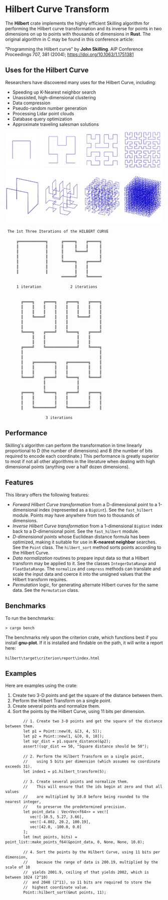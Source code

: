 # Hilbert Curve Transform

The **Hilbert** crate implements the highly efficient Skilling algorithm for performing the Hilbert curve transformation and its inverse for points in two dimensions on up to points with thousands of dimensions in **Rust**. The original algorithm in C may be found in this conference article:

"Programming the Hilbert curve" by **John Skilling**. AIP Conference Proceedings 707, 381 (2004); https://doi.org/10.1063/1.1751381

## Uses for the Hilbert Curve

Researchers have discovered many uses for the Hilbert Curve, including:

  - Speeding up K-Nearest neighbor search
  - Unassisted, high-dimensional clustering
  - Data compression
  - Pseudo-random number generation
  - Processing Lidar point clouds
  - Database query optimization
  - Approximate traveling salesman solutions

![Hilbert Curve diagram](./Hilbert-Curve.png "Generation of the Hilbert Curve in 2 and 3 Dimensions")

```
 The 1st Three Iterations of the HILBERT CURVE

     ╔════════════╗      ╔═════╗    ╔═════╗
     ║            ║      ║     ║    ║     ║
     ║            ║      ║     ╚════╝     ║
     ║            ║      ║                ║
     ║            ║      ╚═════╗    ╔═════╝
     ║            ║            ║    ║
     ║            ║            ║    ║
                         ══════╝    ╚══════
       
     1 iteration             2 iterations
       

       ╔════╗    ╔════╗    ╔════╗    ╔════╗
       ║    ║    ║    ║    ║    ║    ║    ║
       ║    ║    ║    ║    ║    ║    ║    ║
       ║    ╚════╝    ║    ║    ╚════╝    ║
       ║              ║    ║              ║
       ║              ║    ║              ║
       ╚════╗    ╔════╝    ╚════╗    ╔════╝
            ║    ║              ║    ║
            ║    ║              ║    ║
       ╔════╝    ╚══════════════╝    ╚════╗
       ║                                  ║
       ║                                  ║
       ║    ╔═════════╗    ╔═════════╗    ║
       ║    ║         ║    ║         ║    ║
       ║    ║         ║    ║         ║    ║
       ╚════╝    ╔════╝    ╚════╗    ╚════╝
                 ║              ║
                 ║              ║
       ╔════╗    ╚════╗    ╔════╝    ╔════╗
       ║    ║         ║    ║         ║    ║
       ║    ║         ║    ║         ║    ║
       ║    ╚═════════╝    ╚═════════╝    ║

                  3 iterations
```


## Performance

 Skilling's algorithm can perform the transformation in time linearly proportional to D (the number of dimensions) and B (the number of bits required to encode each coordinate.) This performance is greatly superior to most if not all other algorithms in the literature when dealing with high dimensional points (anything over a half dozen dimensions).

## Features

This library offers the following features:

  - _Forward Hilbert Curve transformation_ from a D-dimensional point to a 1-dimensional index (represented as a `BigUint`). See the `fast_hilbert` module. Points may have anywhere from two to thousands of dimensions.
  - _Inverse Hilbert Curve transformation_ from a 1-dimensional `BigUint` index back to a D-dimensional point. See the `fast_hilbert` module.
  - _D-dimensional points_ whose Euclidean distance formula has been optimized, making it suitable for use in **K-nearest neighbor** searches. See the `Point` class. The `hilbert_sort` method sorts points according to the Hilbert Curve.
  - _Data normalization_ routines to prepare input data so that a Hilbert transform may be applied to it. See the classes `IntegerDataRange` and `FloatDataRange`. The `normalize` and `compress` methods can translate and scale the input data and coerce it into the unsigned values that the Hilbert transform requires.
  - _Permutation_ logic, for generating alternate Hilbert curves for the same data. See the `Permutation` class.

## Benchmarks

To run the benchmarks:

```
> cargo bench
```

The benchmarks rely upon the criterion crate, which functions best if you install **gnu-plot**. If it is installed and findable on the path, it will write a report here:

`hilbert\target\criterion\report\index.html`

## Examples

Here are examples using the crate:

  1. Create two 3-D points and get the square of the distance between them.
  2. Perform the Hilbert Transform on a single point.
  3. Create several points and normalize them.
  4. Sort the points by the Hilbert Curve, using 11 bits per dimension.

```
        // 1. Create two 3-D points and get the square of the distance between them.
        let p1 = Point::new(0, &[3, 4, 5]);
        let p2 = Point::new(1, &[0, 8, 10]);
        let sqr_dist = p1.square_distance(&p2);
        assert!(sqr_dist == 50, "Square distance should be 50");

        // 2. Perform the Hilbert Transform on a single point,
        //    using 5 bits per dimension (which assumes no coordinate exceeds 31).
        let index1 = p1.hilbert_transform(5);

        // 3. Create several points and normalize them.
        //    This will ensure that the ids begin at zero and that all values
        //    are multiplied by 10.0 before being rounded to the nearest integer,
        //    to preserve the predetermined precision.
        let point_data : Vec<Vec<f64>> = vec![
           vec![-10.5, 5.27, 3.66],
           vec![-4.802, 20.2, 100.19],
           vec![42.0, -100.0, 0.0]
        ];
        let (mut points, bits) = point_list::make_points_f64(&point_data, 0, None, None, 10.0);

        // 4. Sort the points by the Hilbert Curve, using 11 bits per dimension,
        //    because the range of data is 200.19, multiplied by the scale of 10 
        //  yields 2001.9, ceiling of that yields 2002, which is between 1024 (2^10) 
        //  and 2048 (2^11), so 11 bits are required to store the 
        //  highest coordinate value.
        Point::hilbert_sort(&mut points, 11);
```

